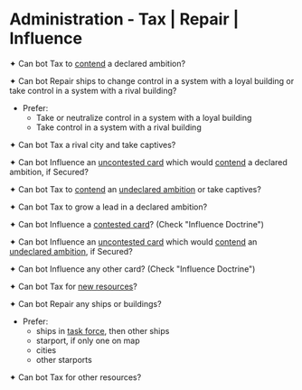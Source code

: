 # Administration - Tax | Repair | Influence

✦ <!-- priority=1 --> Can bot Tax to <ins>contend</ins> a declared ambition?

✦ <!-- priority=4 --> Can bot Repair ships to change control in a system with a loyal building or take control in a system with a rival building?

- Prefer:
	- Take or neutralize control in a system with a loyal building
	- Take control in a system with a rival building

✦ <!-- priority=6 --> Can bot Tax a rival city and take captives?

✦ <!-- priority=8 --> Can bot Influence an <ins>uncontested card</ins> which would <ins>contend</ins> a declared ambition, if Secured?

✦ <!-- priority=6 --> Can bot Tax to <ins>contend</ins> an <ins>undeclared ambition</ins> or take captives?

✦ Can bot Tax to grow a lead in a declared ambition?

✦ <!-- priority=9 --> Can bot Influence a <ins>contested card</ins>? (Check "Influence Doctrine")

✦ Can bot Influence an <ins>uncontested card</ins> which would <ins>contend</ins> an <ins>undeclared ambition</ins>, if Secured?

✦ Can bot Influence any other card? (Check "Influence Doctrine")

✦ Can bot Tax for <ins>new resources</ins>?

✦ <!-- priority=12 --> Can bot Repair any ships or buildings?

- Prefer:
	- ships in <ins>task force</ins>, then other ships
	- starport, if only one on map
	- cities
	- other starports

✦ Can bot Tax for other resources?

<div class="pagebreak"> </div>
